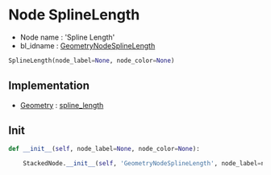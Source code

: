 # Node SplineLength

- Node name : 'Spline Length'
- bl_idname : [GeometryNodeSplineLength](https://docs.blender.org/api/current/bpy.types.GeometryNodeSplineLength.html)


``` python
SplineLength(node_label=None, node_color=None)
```
## Implementation

- [Geometry](/docs/GeoNodes/Geometry.md) : [spline_length](/docs/GeoNodes/Geometry.md#spline_length)

## Init

``` python
def __init__(self, node_label=None, node_color=None):

    StackedNode.__init__(self, 'GeometryNodeSplineLength', node_label=node_label, node_color=node_color)
```
